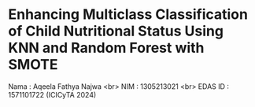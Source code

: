 # Enhancing Multiclass Classification of Child Nutritional Status Using KNN and Random Forest with SMOTE

Nama    : Aqeela Fathya Najwa <br\>
NIM     : 1305213021 <br\>
EDAS ID : 1571101722 (ICICyTA 2024)
